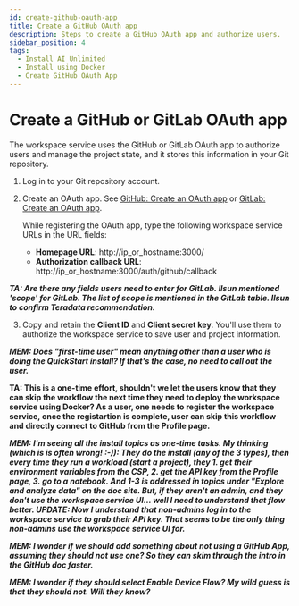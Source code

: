 ```yaml
---
id: create-github-oauth-app
title: Create a GitHub OAuth app
description: Steps to create a GitHub OAuth app and authorize users.
sidebar_position: 4
tags:
  - Install AI Unlimited
  - Install using Docker
  - Create GitHub OAuth App
---
```


# Create a GitHub or GitLab OAuth app

The workspace service uses the GitHub or GitLab OAuth app to authorize users and manage the project state, and it stores this information in your Git repository.

1. Log in to your Git repository account.
2. Create an OAuth app. See [GitHub: Create an OAuth app](https://docs.github.com/en/apps/oauth-apps/building-oauth-apps/creating-an-oauth-app) or [GitLab: Create an OAuth app](https://docs.gitlab.com/ee/integration/oauth_provider.html).
  
    While registering the OAuth app, type the following workspace service URLs in the URL fields:
  
    * **Homepage URL**: http://ip_or_hostname:3000/
    * **Authorization callback URL**: http://ip_or_hostname:3000/auth/github/callback

***TA: Are there any fields users need to enter for GitLab. Ilsun mentioned 'scope' for GitLab. The list of scope is mentioned in the GitLab table. Ilsun to confirm Teradata recommendation.***

3.	Copy and retain the **Client ID** and **Client secret key**. You'll use them to authorize the workspace service to save user and project information.

***MEM: Does "first-time user" mean anything other than a user who is doing the QuickStart install? If that's the case, no need to call out the user.***

**TA: This is a one-time effort, shouldn't we let the users know that they can skip the workflow the next time they need to deploy the workspace service using Docker? As a user, one needs to register the workspace service, once the registartion is complete, user can skip this workflow and directly connect to GitHub from the Profile page.**

***MEM: I'm seeing all the install topics as one-time tasks. My thinking (which is is often wrong! :-)): They do the install (any of the 3 types), then every time they run a workload (start a project), they 1. get their environment variables from the CSP, 2. get the API key from the Profile page, 3. go to a notebook. And 1-3 is addressed in topics under "Explore and analyze data" on the doc site. But, if they aren't an admin, and they don't use the workspace service UI... well I need to understand that flow better. UPDATE: Now I understand that non-admins log in to the workspace service to grab their API key. That seems to be the only thing non-admins use the workspace service UI for.***

***MEM: I wonder if we should add something about not using a GitHub App, assuming they should not use one? So they can skim through the intro in the GitHub doc faster.***

***MEM: I wonder if they should select Enable Device Flow? My wild guess is that they should not. Will they know?***